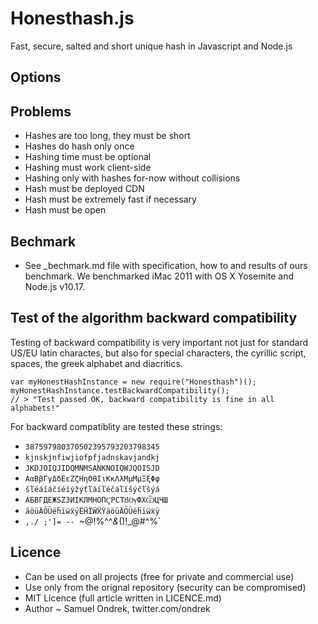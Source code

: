 Honesthash.js
=============

Fast, secure, salted and short unique hash in Javascript and Node.js

## Options


## Problems

 - Hashes are too long, they must be short
 - Hashes do hash only once
 - Hashing time must be optional
 - Hashing must work client-side
 - Hashing only with hashes for-now without collisions
 - Hash must be deployed CDN
 - Hash must be extremely fast if necessary
 - Hash must be open

## Bechmark

 - See _bechmark.md file with specification, how to and results of ours benchmark. We benchmarked
iMac 2011 with OS X Yosemite and  Node.js v10.17.

## Test of the algorithm backward compatibility

Testing of backward compatibility is very important not just for standard US/EU latin charactes,
but also for special characters, the cyrillic script, spaces, the greek alphabet and diacritics.

	var myHonestHashInstance = new require("Honesthash")();
	myHonestHashInstance.testBackwardCompatibility();
	// > "Test passed OK, backward compatibility is fine in all alphabets!"

For backward compatiblity are tested these strings:

 - `387597980370502395793203798345`
 - `kjnskjnfiwjiofpfjadnskavjandkj`
 - `JKDJOIQJIDQMNMSANKNOIQWJQOISJD`
 - `ΑαΒβΓγΔδΕεΖζΗηΘθΙιΚκΛλΜμΜμΞξΦφ`
 - `šľéáíáčíéíýžýťľáíľéčáľíšýčľšýá`
 - `АБВГДЕЖЅZЗИІКЛМНОПҀРСТȢѸФХѾЦЧШ`
 - `äöüÄÖÜëḧïẅẍÿËḦÏẄẌŸäöüÄÖÜëḧïẅẍÿ`
 - `,./ ;']= -- `~@!%^^*&*()!_@#^%`


## Licence

 - Can be used on all projects (free for private and commercial use)
 - Use only from the orignal repository (security can be compromised)
 - MIT Licence (full article written in LICENCE.md)
 - Author ~ Samuel Ondrek, twitter.com/ondrek
